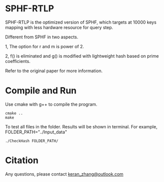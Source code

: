 # SPHF-RTLP
SPHF-RTLP is the optimized version of SPHF, which targets at 10000 keys mapping with less hardware resource for query step.

Different from SPHF in two aspects.

1, The option for r and m is power of 2. 

2, f() is eliminated and g() is modified with lightweight hash based on prime coefficients.

Refer to the original paper for more information.

# Compile and Run
Use cmake with g++ to compile the program.

```
cmake ..
make
```

To test all files in the folder. Results will be shown in terminal.
For example, FOLDER_PATH="../Input_data"

`./CheckHash FOLDER_PATH/`

# Citation
Any questions, please contact keran_zhang@outlook.com
